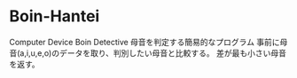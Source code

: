 # Boin-Hantei
Computer Device Boin Detective 
母音を判定する簡易的なプログラム
事前に母音(a,i,u,e,o)のデータを取り、判別したい母音と比較する。
差が最も小さい母音を返す。
